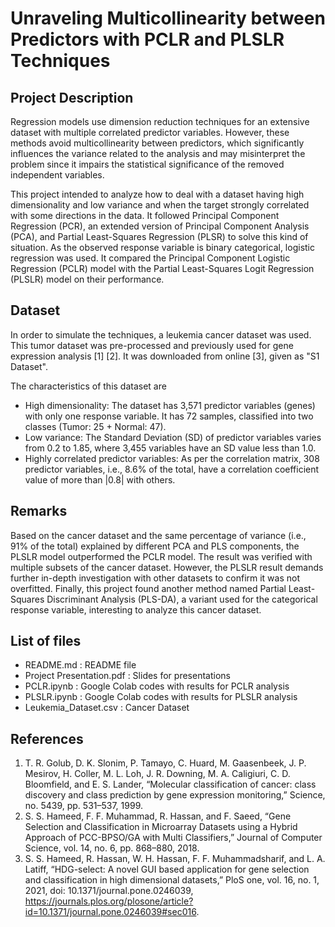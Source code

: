 # Unraveling Multicollinearity between Predictors with PCLR and PLSLR Techniques

## Project Description
Regression models use dimension reduction techniques for an extensive dataset with multiple correlated predictor variables. However, these methods avoid multicollinearity between predictors, which significantly influences the variance related to the analysis and may misinterpret the problem since it impairs the statistical significance of the removed independent variables.

This project intended to analyze how to deal with a dataset having high dimensionality and low variance and when the target strongly correlated with some directions in the data. It followed Principal Component Regression (PCR), an extended version of Principal Component Analysis (PCA), and Partial Least-Squares Regression (PLSR) to solve this kind of situation. As the observed response variable is binary categorical, logistic regression was used. It compared the Principal Component Logistic Regression (PCLR) model with the Partial Least-Squares Logit Regression (PLSLR) model on their performance.

## Dataset
In order to simulate the techniques, a leukemia cancer dataset was used. This tumor dataset was pre-processed and previously used for gene expression analysis [1] [2]. It was downloaded from online [3], given as "S1 Dataset". 

The characteristics of this dataset are 
- High dimensionality: The dataset has 3,571 predictor variables (genes) with only one response variable. It has 72 samples, classified into two classes (Tumor: 25 + Normal: 47). 
- Low variance: The Standard Deviation (SD) of predictor variables varies from 0.2 to 1.85, where 3,455 variables have an SD value less than 1.0. 
- Highly correlated predictor variables: As per the correlation matrix, 308 predictor variables, i.e., 8.6% of the total, have a correlation coefficient value of more than |0.8| with others.

## Remarks
Based on the cancer dataset and the same percentage of variance (i.e., 91% of the total) explained by different PCA and PLS components, the PLSLR model outperformed the PCLR model. The result was verified with multiple subsets of the cancer dataset. However, the PLSLR result demands further in-depth investigation with other datasets to confirm it was not overfitted. Finally, this project found another method named Partial Least-Squares Discriminant Analysis (PLS-DA), a variant used for the categorical response variable, interesting to analyze this cancer dataset.

## List of files
- README.md : README file
- Project Presentation.pdf : Slides for presentations
- PCLR.ipynb : Google Colab codes with results for PCLR analysis
- PLSLR.ipynb : Google Colab codes with results for PLSLR analysis
- Leukemia_Dataset.csv : Cancer Dataset

## References
1. T. R. Golub, D. K. Slonim, P. Tamayo, C. Huard, M. Gaasenbeek, J. P. Mesirov, H. Coller, M. L. Loh, J. R. Downing, M. A. Caligiuri, C. D. Bloomfield, and E. S. Lander, “Molecular classification of cancer: class discovery and class prediction by gene expression monitoring,” Science, no. 5439, pp. 531–537, 1999.
2. S. S. Hameed, F. F. Muhammad, R. Hassan, and F. Saeed, “Gene Selection and Classification in Microarray Datasets using a Hybrid Approach of PCC-BPSO/GA with Multi Classifiers,” Journal of Computer Science, vol. 14, no. 6, pp. 868–880, 2018.
3. S. S. Hameed, R. Hassan, W. H. Hassan, F. F. Muhammadsharif, and L. A. Latiff, “HDG-select: A novel GUI based application for gene selection and classification in high dimensional datasets,” PloS one, vol. 16, no. 1, 2021, doi: 10.1371/journal.pone.0246039, https://journals.plos.org/plosone/article?id=10.1371/journal.pone.0246039#sec016.
